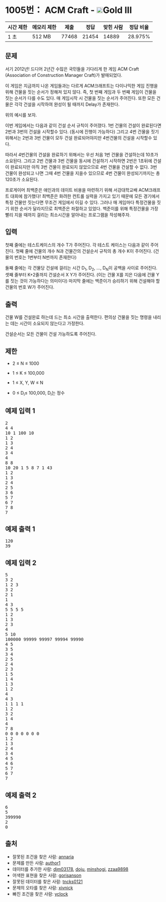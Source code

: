 # 1005번： ACM Craft - <img src="https://static.solved.ac/tier_small/13.svg" style="height:20px" />Gold III


| 시간 제한 | 메모리 제한 | 제출 | 정답 | 맞힌 사람 | 정답 비율 |
| --- | --- | --- | --- | --- | --- |
| 1 초 | 512 MB | 77468 | 21454 | 14889 | 28.975% |


## 문제


서기 2012년! 드디어 2년간 수많은 국민들을 기다리게 한 게임 ACM Craft (Association of Construction Manager Craft)가 발매되었다.

이 게임은 지금까지 나온 게임들과는 다르게 ACM크래프트는 다이나믹한 게임 진행을 위해 건물을 짓는 순서가 정해져 있지 않다. 즉, 첫 번째 게임과 두 번째 게임이 건물을 짓는 순서가 다를 수도 있다. 매 게임시작 시 건물을 짓는 순서가 주어진다. 또한 모든 건물은 각각 건설을 시작하여 완성이 될 때까지 Delay가 존재한다.




위의 예시를 보자.

이번 게임에서는 다음과 같이 건설 순서 규칙이 주어졌다. 1번 건물의 건설이 완료된다면 2번과 3번의 건설을 시작할수 있다. (동시에 진행이 가능하다) 그리고 4번 건물을 짓기 위해서는 2번과 3번 건물이 모두 건설 완료되어야지만 4번건물의 건설을 시작할수 있다.

따라서 4번건물의 건설을 완료하기 위해서는 우선 처음 1번 건물을 건설하는데 10초가 소요된다. 그리고 2번 건물과 3번 건물을 동시에 건설하기 시작하면 2번은 1초뒤에 건설이 완료되지만 아직 3번 건물이 완료되지 않았으므로 4번 건물을 건설할 수 없다. 3번 건물이 완성되고 나면 그때 4번 건물을 지을수 있으므로 4번 건물이 완성되기까지는 총 120초가 소요된다.

프로게이머 최백준은 애인과의 데이트 비용을 마련하기 위해 서강대학교배 ACM크래프트 대회에 참가했다! 최백준은 화려한 컨트롤 실력을 가지고 있기 때문에 모든 경기에서 특정 건물만 짓는다면 무조건 게임에서 이길 수 있다. 그러나 매 게임마다 특정건물을 짓기 위한 순서가 달라지므로 최백준은 좌절하고 있었다. 백준이를 위해 특정건물을 가장 빨리 지을 때까지 걸리는 최소시간을 알아내는 프로그램을 작성해주자.




## 입력


첫째 줄에는 테스트케이스의 개수 T가 주어진다. 각 테스트 케이스는 다음과 같이 주어진다. 첫째 줄에 건물의 개수 N과 건물간의 건설순서 규칙의 총 개수 K이 주어진다. (건물의 번호는 1번부터 N번까지 존재한다)

둘째 줄에는 각 건물당 건설에 걸리는 시간 D<sub>1</sub>, D<sub>2</sub>, ..., D<sub>N</sub>이 공백을 사이로 주어진다. 셋째 줄부터 K+2줄까지 건설순서 X Y가 주어진다. (이는 건물 X를 지은 다음에 건물 Y를 짓는 것이 가능하다는 의미이다) 
마지막 줄에는 백준이가 승리하기 위해 건설해야 할 건물의 번호 W가 주어진다.




## 출력


건물 W를 건설완료 하는데 드는 최소 시간을 출력한다. 편의상 건물을 짓는 명령을 내리는 데는 시간이 소요되지 않는다고 가정한다.

건설순서는 모든 건물이 건설 가능하도록 주어진다.




## 제한


- 2 ≤ N ≤ 1000

- 1 ≤ K ≤ 100,000

- 1 ≤ X, Y, W ≤ N

- 0 ≤ D<sub>i</sub>≤ 100,000, D<sub>i</sub>는 정수




## 예제 입력 1


<pre>2
4 4
10 1 100 10
1 2
1 3
2 4
3 4
4
8 8
10 20 1 5 8 7 1 43
1 2
1 3
2 4
2 5
3 6
5 7
6 7
7 8
7
</pre>


## 예제 출력 1


<pre>120
39
</pre>




## 예제 입력 2


<pre>5
3 2
1 2 3
3 2
2 1
1
4 3
5 5 5 5
1 2
1 3
2 3
4
5 10
100000 99999 99997 99994 99990
4 5
3 5
3 4
2 5
2 4
2 3
1 5
1 4
1 3
1 2
4
4 3
1 1 1 1
1 2
3 2
1 4
4
7 8
0 0 0 0 0 0 0
1 2
1 3
2 4
3 4
4 5
4 6
5 7
6 7
7
</pre>


## 예제 출력 2


<pre>6
5
399990
2
0
</pre>






## 출처


- 잘못된 조건을 찾은 사람: [annaria](/user/annaria)
- 문제를 만든 사람: [author1](/user/author1)
- 데이터를 추가한 사람: [djm03178](/user/djm03178), [doju](/user/doju), [minshogi](/user/minshogi), [zzaa9898](/user/zzaa9898)
- 어색한 표현을 찾은 사람: [gorisanson](/user/gorisanson)
- 잘못된 데이터를 찾은 사람: [tncks0121](/user/tncks0121)
- 문제의 오타를 찾은 사람: [xivnick](/user/xivnick)
- 빠진 조건을 찾은 사람: [yclock](/user/yclock)




